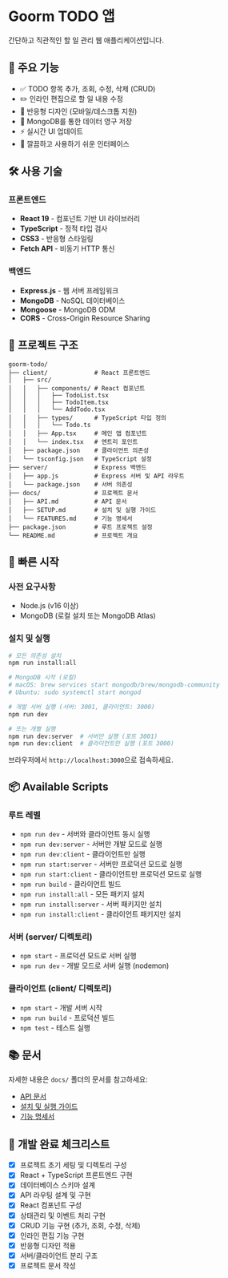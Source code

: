# Goorm TODO 앱

간단하고 직관적인 할 일 관리 웹 애플리케이션입니다.

## 🚀 주요 기능
- ✅ TODO 항목 추가, 조회, 수정, 삭제 (CRUD)
- ✏️ 인라인 편집으로 할 일 내용 수정
- 📱 반응형 디자인 (모바일/데스크톱 지원)
- 💾 MongoDB를 통한 데이터 영구 저장
- ⚡ 실시간 UI 업데이트
- 🎨 깔끔하고 사용하기 쉬운 인터페이스

## 🛠 사용 기술

### 프론트엔드
- **React 19** - 컴포넌트 기반 UI 라이브러리
- **TypeScript** - 정적 타입 검사
- **CSS3** - 반응형 스타일링
- **Fetch API** - 비동기 HTTP 통신

### 백엔드
- **Express.js** - 웹 서버 프레임워크
- **MongoDB** - NoSQL 데이터베이스
- **Mongoose** - MongoDB ODM
- **CORS** - Cross-Origin Resource Sharing

## 📁 프로젝트 구조

```
goorm-todo/
├── client/             # React 프론트엔드
│   ├── src/
│   │   ├── components/ # React 컴포넌트
│   │   │   ├── TodoList.tsx
│   │   │   ├── TodoItem.tsx
│   │   │   └── AddTodo.tsx
│   │   ├── types/      # TypeScript 타입 정의
│   │   │   └── Todo.ts
│   │   ├── App.tsx     # 메인 앱 컴포넌트
│   │   └── index.tsx   # 엔트리 포인트
│   ├── package.json    # 클라이언트 의존성
│   └── tsconfig.json   # TypeScript 설정
├── server/             # Express 백엔드
│   ├── app.js          # Express 서버 및 API 라우트
│   └── package.json    # 서버 의존성
├── docs/               # 프로젝트 문서
│   ├── API.md          # API 문서
│   ├── SETUP.md        # 설치 및 실행 가이드
│   └── FEATURES.md     # 기능 명세서
├── package.json        # 루트 프로젝트 설정
└── README.md           # 프로젝트 개요
```

## 🏁 빠른 시작

### 사전 요구사항
- Node.js (v16 이상)
- MongoDB (로컬 설치 또는 MongoDB Atlas)

### 설치 및 실행
```bash
# 모든 의존성 설치
npm run install:all

# MongoDB 시작 (로컬)
# macOS: brew services start mongodb/brew/mongodb-community
# Ubuntu: sudo systemctl start mongod

# 개발 서버 실행 (서버: 3001, 클라이언트: 3000)
npm run dev

# 또는 개별 실행
npm run dev:server  # 서버만 실행 (포트 3001)
npm run dev:client  # 클라이언트만 실행 (포트 3000)
```

브라우저에서 `http://localhost:3000`으로 접속하세요.

## 📦 Available Scripts

### 루트 레벨
- `npm run dev` - 서버와 클라이언트 동시 실행
- `npm run dev:server` - 서버만 개발 모드로 실행
- `npm run dev:client` - 클라이언트만 실행
- `npm run start:server` - 서버만 프로덕션 모드로 실행
- `npm run start:client` - 클라이언트만 프로덕션 모드로 실행
- `npm run build` - 클라이언트 빌드
- `npm run install:all` - 모든 패키지 설치
- `npm run install:server` - 서버 패키지만 설치
- `npm run install:client` - 클라이언트 패키지만 설치

### 서버 (server/ 디렉토리)
- `npm start` - 프로덕션 모드로 서버 실행
- `npm run dev` - 개발 모드로 서버 실행 (nodemon)

### 클라이언트 (client/ 디렉토리)
- `npm start` - 개발 서버 시작
- `npm run build` - 프로덕션 빌드
- `npm test` - 테스트 실행

## 📚 문서

자세한 내용은 `docs/` 폴더의 문서를 참고하세요:
- [API 문서](docs/API.md)
- [설치 및 실행 가이드](docs/SETUP.md)
- [기능 명세서](docs/FEATURES.md)

## 🤝 개발 완료 체크리스트

- [x] 프로젝트 초기 세팅 및 디렉토리 구성
- [x] React + TypeScript 프론트엔드 구현
- [x] 데이터베이스 스키마 설계
- [x] API 라우팅 설계 및 구현
- [x] React 컴포넌트 구성
- [x] 상태관리 및 이벤트 처리 구현
- [x] CRUD 기능 구현 (추가, 조회, 수정, 삭제)
- [x] 인라인 편집 기능 구현
- [x] 반응형 디자인 적용
- [x] 서버/클라이언트 분리 구조
- [x] 프로젝트 문서 작성
